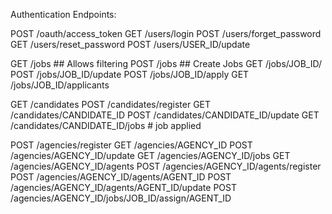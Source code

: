 Authentication Endpoints:

POST /oauth/access_token
GET  /users/login
POST /users/forget_password
GET  /users/reset_password
POST /users/USER_ID/update

GET  /jobs  ## Allows filtering
POST /jobs  ## Create Jobs
GET  /jobs/JOB_ID/
POST /jobs/JOB_ID/update
POST /jobs/JOB_ID/apply
GET  /jobs/JOB_ID/applicants

GET  /candidates
POST /candidates/register
GET  /candidates/CANDIDATE_ID
POST /candidates/CANDIDATE_ID/update
GET  /candidates/CANDIDATE_ID/jobs  # job applied


POST /agencies/register
GET  /agencies/AGENCY_ID
POST /agencies/AGENCY_ID/update
GET  /agencies/AGENCY_ID/jobs
GET  /agencies/AGENCY_ID/agents
POST /agencies/AGENCY_ID/agents/register
POST /agencies/AGENCY_ID/agents/AGENT_ID
POST /agencies/AGENCY_ID/agents/AGENT_ID/update
POST /agencies/AGENCY_ID/jobs/JOB_ID/assign/AGENT_ID
